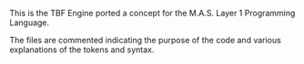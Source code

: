 
This is the TBF Engine ported a concept for the M.A.S. Layer 1 Programming Language.

The files are commented indicating the purpose of the code and various explanations of the tokens and syntax.
